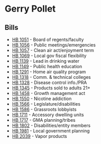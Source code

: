 # Gerry Pollet
## Bills
* [HB 1051](bill/2021-22/hb/1051/) - Board of regents/faculty
* [HB 1056](bill/2021-22/hb/1056/) - Public meetings/emergencies
* [HB 1057](bill/2021-22/hb/1057/) - Clean air act/enjoyment term
* [HB 1069](bill/2021-22/hb/1069/) - Local gov fiscal flexibility
* [HB 1139](bill/2021-22/hb/1139/) - Lead in drinking water
* [HB 1149](bill/2021-22/hb/1149/) - Public health education
* [HB 1291](bill/2021-22/hb/1291/) - Home air quality program
* [HB 1318](bill/2021-22/hb/1318/) - Comm. & technical colleges
* [HB 1328](bill/2021-22/hb/1328/) - Disease control info./PRA
* [HB 1345](bill/2021-22/hb/1345/) - Products sold to adults 21+
* [HB 1458](bill/2021-22/hb/1458/) - Growth management act
* [HB 1550](bill/2021-22/hb/1550/) - Nicotine addiction
* [HB 1566](bill/2021-22/hb/1566/) - Legislature/disabilities
* [HB 1586](bill/2021-22/hb/1586/) - Grassroots lobbyists
* [HB 1711](bill/2021-22/hb/1711/) - Accessory dwelling units
* [HB 1717](bill/2021-22/hb/1717/) - GMA planning/tribes
* [HB 1802](bill/2021-22/hb/1802/) - Disabilities/entity members
* [HB 1981](bill/2021-22/hb/1981/) - Local government planning
* [HB 2039](bill/2021-22/hb/2039/) - Vapor products
